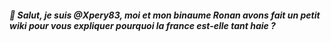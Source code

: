  ##### 👋 Salut, je suis @Xpery83, moi et mon binaume Ronan avons fait un petit wiki pour vous expliquer pourquoi la france est-elle tant haie ?
